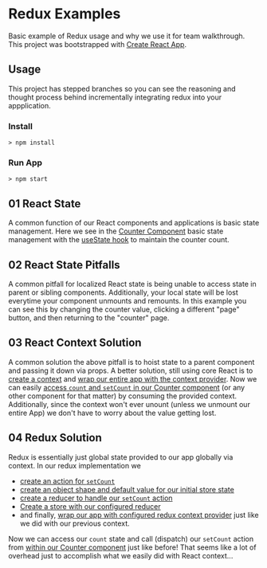 # Redux Examples

Basic example of Redux usage and why we use it for team walkthrough.
This project was bootstrapped with [Create React App](https://github.com/facebook/create-react-app).

## Usage

This project has stepped branches so you can see the reasoning and thought process behind incrementally integrating redux into your appplication.

### Install

```
> npm install
```

### Run App
```
> npm start
```

## 01 React State

A common function of our React components and applications is basic state management.
Here we see in the [Counter Component](./src/Counter.jsx) basic state management with the [useState hook](https://reactjs.org/docs/hooks-reference.html#usestate)
to maintain the counter count.

## 02 React State Pitfalls

A common pitfall for localized React state is being unable to access state in parent or sibling components. Additionally,
your local state will be lost everytime your component unmounts and remounts. In this example you can see this by changing
the counter value, clicking a different "page" button, and then returning to the "counter" page.

## 03 React Context Solution

A common solution the above pitfall is to hoist state to a parent component and passing it down via props. A better solution,
still using core React is to [create a context](./src/counterCtx.js) and [wrap our entire app with the context provider](./src/App.js#L18).
Now we can easily [access `count` and `setCount` in our Counter component](./src/Counter.js#L6) (or any other component for that matter) by consuming the
provided context. Additionally, since the context won't ever unount (unless we unmount our entire App) we don't have to worry about the value getting lost.

## 04 Redux Solution

Redux is essentially just global state provided to our app globally via context. In our redux implementation we
- [create an action for `setCount`](./src/redux-counter.js#L4)
- [create an object shape and default value for our initial store state](./src/redux-counter.js#L6)
- [create a reducer to handle our `setCount` action](./src/redux-counter.js#L8)
- [Create a store with our configured reducer](./src/redux-counter.js#L20)
- and finally, [wrap our app with configured redux context provider](./src/App.js#L18) just like we did with our previous context.

Now we can access our `count` state and call (dispatch) our `setCount` action from [within our Counter component](./src/Counter.js#L7-L9) just like before!
That seems like a lot of overhead just to accomplish what we easily did with React context...
